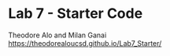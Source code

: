 # Lab 7 - Starter Code
Theodore Alo and Milan Ganai
https://theodorealoucsd.github.io/Lab7_Starter/
